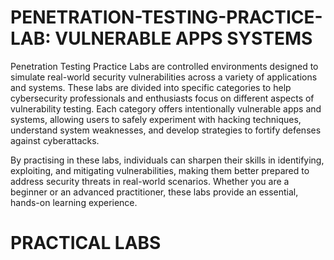 # PENETRATION-TESTING-PRACTICE-LAB: VULNERABLE APPS SYSTEMS
Penetration Testing Practice Labs are controlled environments designed to simulate real-world security vulnerabilities across a variety of applications and systems. These labs are divided into specific categories to help cybersecurity professionals and enthusiasts focus on different aspects of vulnerability testing. Each category offers intentionally vulnerable apps and systems, allowing users to safely experiment with hacking techniques, understand system weaknesses, and develop strategies to fortify defenses against cyberattacks.

By practising in these labs, individuals can sharpen their skills in identifying, exploiting, and mitigating vulnerabilities, making them better prepared to address security threats in real-world scenarios. Whether you are a beginner or an advanced practitioner, these labs provide an essential, hands-on learning experience.

# PRACTICAL LABS


